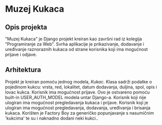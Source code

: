 # Muzej Kukaca

## Opis projekta
"Muzej Kukaca" je Django projekt kreiran kao završni rad iz kolegija "Programiranje za Web".
Svrha aplikacije je prikazivanje, dodavanje i uređivanje raznoraznih kukaca od strane korisnika koji ima mogućnost prijave i odjave.

## Arhitektura
Projekt je kreiran pomoću jednog modela, *Kukac*.
Klasa sadrži podatke o pojedinom kukcu: vrsta, red, lokalitet, datum dodavanja, duljina, spol, opis i lovac kukca.
Korisnik ima mogućnost prijave. Ovo je ostvareno pomoću built-in USER_AUTH_MODEL modela untar Django-a.
Korisnik koji nije ulogiran ima mogućnost pregledavanja kukaca i prijave.
Korisnik koji je ulogiran ima mogućnost pregledavanja, dodavanja, uređivanja i brisanja kukaca.
Korišten je Factory Boy za generičko popunjavanje s nasumičnim 'kukcima' te su i naknadno dodani neki kukci..


